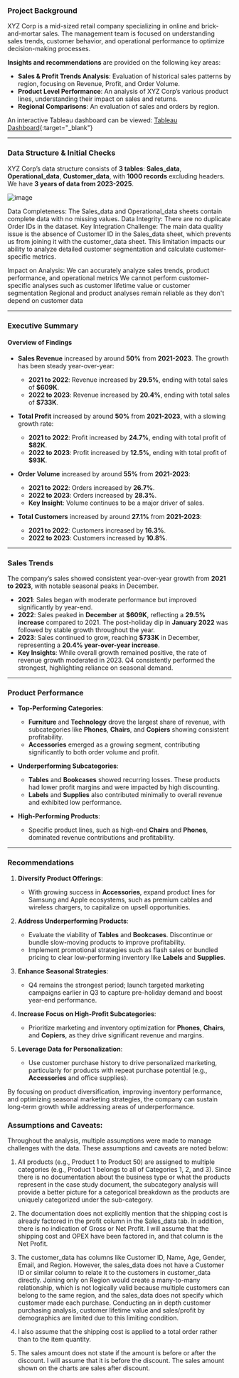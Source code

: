 ### **Project Background**  
XYZ Corp is a mid-sized retail company specializing in online and brick-and-mortar sales. The management team is focused on understanding sales trends, customer behavior, and operational performance to optimize decision-making
processes. 

**Insights and recommendations** are provided on the following key areas:
- **Sales & Profit Trends Analysis**: Evaluation of historical sales patterns by region, focusing on Revenue, Profit, and Order Volume.
- **Product Level Performance**: An analysis of XYZ Corp’s various product lines, understanding their impact on sales and returns.
- **Regional Comparisons**: An evaluation of sales and orders by region.

An interactive Tableau dashboard can be viewed: [Tableau Dashboard](https://public.tableau.com/app/profile/tariq.ijaz/viz/OwndaysSalesDashboard/OverviewDash?publish=yes){:target="_blank"}

---

### **Data Structure & Initial Checks**  
XYZ Corp’s data structure consists of **3 tables**: **Sales_data**, **Operational_data**, **Customer_data**, with **1000 records** excluding headers. We have **3 years of data from 2023-2025**.  

![image](https://github.com/user-attachments/assets/d690dbee-e2d3-4e89-90b5-2e308d5ca500)

Data Completeness: The Sales_data and Operational_data sheets contain complete data with no missing values.
Data Integrity: There are no duplicate Order IDs in the dataset.
Key Integration Challenge: The main data quality issue is the absence of Customer ID in the Sales_data sheet, which prevents us from joining it with the customer_data sheet. This limitation impacts our ability to analyze detailed customer segmentation and calculate customer-specific metrics.

Impact on Analysis:
We can accurately analyze sales trends, product performance, and operational metrics
We cannot perform customer-specific analyses such as customer lifetime value or customer segmentation
Regional and product analyses remain reliable as they don't depend on customer data

---

### **Executive Summary**  

#### **Overview of Findings**  
- **Sales Revenue** increased by around **50%** from **2021-2023**. The growth has been steady year-over-year:
  - **2021 to 2022**: Revenue increased by **29.5%**, ending with total sales of **$609K**.
  - **2022 to 2023**: Revenue increased by **20.4%**, ending with total sales of **$733K**.

- **Total Profit** increased by around **50%** from **2021-2023**, with a slowing growth rate:
  - **2021 to 2022**: Profit increased by **24.7%**, ending with total profit of **$82K**.
  - **2022 to 2023**: Profit increased by **12.5%**, ending with total profit of **$93K**.

- **Order Volume** increased by around **55%** from **2021-2023**:
  - **2021 to 2022**: Orders increased by **26.7%**.
  - **2022 to 2023**: Orders increased by **28.3%**.
  - **Key Insight**: Volume continues to be a major driver of sales.

- **Total Customers** increased by around **27.1%** from **2021-2023**:
  - **2021 to 2022**: Customers increased by **16.3%**.
  - **2022 to 2023**: Customers increased by **10.8%**.

---

### **Sales Trends**  
The company’s sales showed consistent year-over-year growth from **2021 to 2023**, with notable seasonal peaks in December.  

- **2021**: Sales began with moderate performance but improved significantly by year-end.  
- **2022**: Sales peaked in **December** at **$609K**, reflecting a **29.5% increase** compared to 2021. The post-holiday dip in **January 2022** was followed by stable growth throughout the year.  
- **2023**: Sales continued to grow, reaching **$733K** in December, representing a **20.4% year-over-year increase**.  
- **Key Insights**: While overall growth remained positive, the rate of revenue growth moderated in 2023. Q4 consistently performed the strongest, highlighting reliance on seasonal demand.  

---

### **Product Performance**  

- **Top-Performing Categories**:  
  - **Furniture** and **Technology** drove the largest share of revenue, with subcategories like **Phones**, **Chairs**, and **Copiers** showing consistent profitability.  
  - **Accessories** emerged as a growing segment, contributing significantly to both order volume and profit.  

- **Underperforming Subcategories**:  
  - **Tables** and **Bookcases** showed recurring losses. These products had lower profit margins and were impacted by high discounting.  
  - **Labels** and **Supplies** also contributed minimally to overall revenue and exhibited low performance.  

- **High-Performing Products**:  
  - Specific product lines, such as high-end **Chairs** and **Phones**, dominated revenue contributions and profitability.  

---

### **Recommendations**  

1. **Diversify Product Offerings**:  
   - With growing success in **Accessories**, expand product lines for Samsung and Apple ecosystems, such as premium cables and wireless chargers, to capitalize on upsell opportunities.  

2. **Address Underperforming Products**:  
   - Evaluate the viability of **Tables** and **Bookcases**. Discontinue or bundle slow-moving products to improve profitability.  
   - Implement promotional strategies such as flash sales or bundled pricing to clear low-performing inventory like **Labels** and **Supplies**.  

3. **Enhance Seasonal Strategies**:  
   - Q4 remains the strongest period; launch targeted marketing campaigns earlier in Q3 to capture pre-holiday demand and boost year-end performance.  

4. **Increase Focus on High-Profit Subcategories**:  
   - Prioritize marketing and inventory optimization for **Phones**, **Chairs**, and **Copiers**, as they drive significant revenue and margins.  

5. **Leverage Data for Personalization**:  
   - Use customer purchase history to drive personalized marketing, particularly for products with repeat purchase potential (e.g., **Accessories** and office supplies).  

By focusing on product diversification, improving inventory performance, and optimizing seasonal marketing strategies, the company can sustain long-term growth while addressing areas of underperformance.


### **Assumptions and Caveats**:

Throughout the analysis, multiple assumptions were made to manage challenges with the data. These assumptions and caveats are noted below:

1) All products (e.g., Product 1 to Product 50) are assigned to multiple categories (e.g., Product 1 belongs to all of Categories 1, 2, and 3). Since there is no documentation about the business type or what the products represent in the case study document, the subcategory analysis will provide a better picture for a categorical breakdown as the products are uniquely categorized under the sub-category. 


2) The documentation does not explicitly mention that the shipping cost is already factored in the profit column in the Sales_data tab. In addition, there is no indication of Gross or Net Profit. I will assume that the shipping cost and OPEX have been factored in, and that column is the Net Profit.


3) The customer_data has columns like Customer ID, Name, Age, Gender, Email, and Region. However, the sales_data does not have a Customer ID or similar column to relate it to the customers in customer_data directly. Joining only on Region would create a many-to-many relationship, which is not logically valid because multiple customers can belong to the same region, and the sales_data does not specify which customer made each purchase. Conducting an in depth customer purchasing analysis, customer lifetime value and sales/profit by demographics are limited due to this limiting condition. 


4) I also assume that the shipping cost is applied to a total order rather than to the item quantity.


5) The sales amount does not state if the amount is before or after the discount. I will assume that it is before the discount. The sales amount shown on the charts are  sales after discount.



